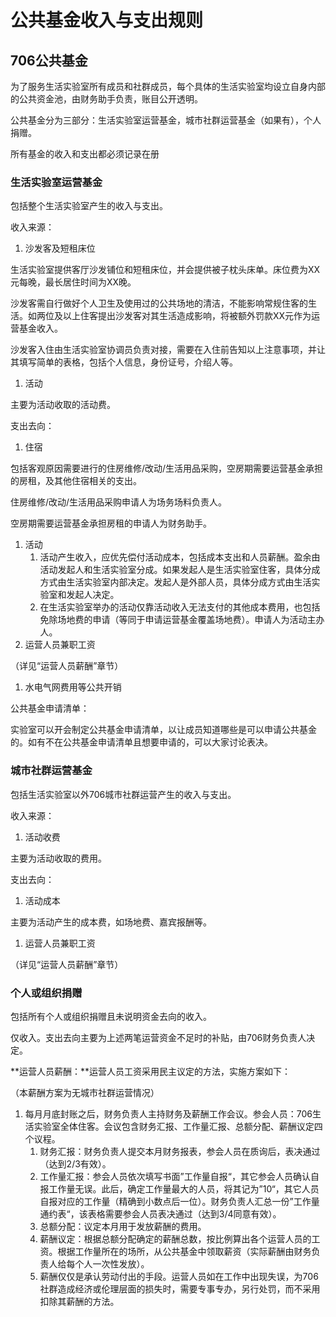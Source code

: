 # 公共基金收入与支出规则

## **706公共基金**

为了服务生活实验室所有成员和社群成员，每个具体的生活实验室均设立自身内部的公共资金池，由财务助手负责，账目公开透明。

公共基金分为三部分：生活实验室运营基金，城市社群运营基金（如果有），个人捐赠。

所有基金的收入和支出都必须记录在册

### **生活实验室运营基金**

包括整个生活实验室产生的收入与支出。

收入来源：

1. 沙发客及短租床位

生活实验室提供客厅沙发铺位和短租床位，并会提供被子枕头床单。床位费为XX元每晚，最长居住时间为XX晚。

沙发客需自行做好个人卫生及使用过的公共场地的清洁，不能影响常规住客的生活。如两位及以上住客提出沙发客对其生活造成影响，将被额外罚款XX元作为运营基金收入。

沙发客入住由生活实验室协调员负责对接，需要在入住前告知以上注意事项，并让其填写简单的表格，包括个人信息，身份证号，介绍人等。

1. 活动

主要为活动收取的活动费。

支出去向：

1. 住宿

包括客观原因需要进行的住房维修/改动/生活用品采购，空房期需要运营基金承担的房租，及其他住宿相关的支出。

住房维修/改动/生活用品采购申请人为场务场料负责人。

空房期需要运营基金承担房租的申请人为财务助手。

1. 活动
   1. 活动产生收入，应优先偿付活动成本，包括成本支出和人员薪酬。盈余由活动发起人和生活实验室分成。如果发起人是生活实验室住客，具体分成方式由生活实验室内部决定。发起人是外部人员，具体分成方式由生活实验室和发起人决定。
   2. 在生活实验室举办的活动仅靠活动收入无法支付的其他成本费用，也包括免除场地费的申请（等同于申请运营基金覆盖场地费）。申请人为活动主办人。
2. 运营人员兼职工资

（详见“运营人员薪酬”章节）

1. 水电气网费用等公共开销

公共基金申请清单：

实验室可以开会制定公共基金申请清单，以让成员知道哪些是可以申请公共基金的。如有不在公共基金申请清单且想要申请的，可以大家讨论表决。

### **城市社群运营基金**

包括生活实验室以外706城市社群运营产生的收入与支出。

收入来源：

1. 活动收费

主要为活动收取的费用。

支出去向：

1. 活动成本

主要为活动产生的成本费，如场地费、嘉宾报酬等。

1. 运营人员兼职工资

（详见“运营人员薪酬”章节）

### **个人或组织捐赠**

包括所有个人或组织捐赠且未说明资金去向的收入。

仅收入。支出去向主要为上述两笔运营资金不足时的补贴，由706财务负责人决定。

**运营人员薪酬：**运营人员工资采用民主议定的方法，实施方案如下：

（本薪酬方案为无城市社群运营情况）

1. 每月月底封账之后，财务负责人主持财务及薪酬工作会议。参会人员：706生活实验室全体住客。会议包含财务汇报、工作量汇报、总额分配、薪酬议定四个议程。
   1. 财务汇报：财务负责人提交本月财务报表，参会人员在质询后，表决通过（达到2/3有效）。
   2. 工作量汇报：参会人员依次填写书面”工作量自报“，其它参会人员确认自报工作量无误。此后，确定工作量最大的人员，将其记为”10“，其它人员自报对应的工作量（精确到小数点后一位）。财务负责人汇总一份”工作量通约表“，该表格需要参会人员表决通过（达到3/4同意有效）。
   3. 总额分配：议定本月用于发放薪酬的费用。
   4. 薪酬议定：根据总额分配确定的薪酬总数，按比例算出各个运营人员的工资。根据工作量所在的场所，从公共基金中领取薪资（实际薪酬由财务负责人给每个人一次性发放）。
   5. 薪酬仅仅是承认劳动付出的手段。运营人员如在工作中出现失误，为706社群造成经济或伦理层面的损失时，需要专事专办，另行处罚，而不采用扣除其薪酬的方法。

